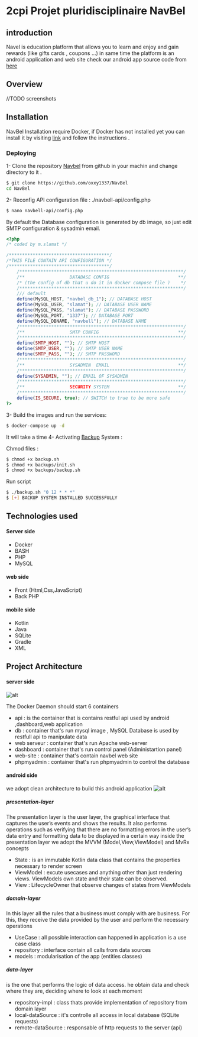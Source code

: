 

# 2cpi Projet pluridisciplinaire NavBel 

## introduction

Navel is education platform that allows you to learn and enjoy and gain rewards (like gifts cards , coupons ...) in same time
the platform is an android application and web site 
check our android app source code from [here](https://github.com/roiacult/NavBel-App) 

## Overview 
//TODO screenshots 
## Installation 
NavBel Installation require Docker, if Docker has not installed yet you can install it by visiting [link](https://docs.docker.com/install/) and follow the instructions .
### Deploying 
1- Clone the repository [Navbel](https://github.com/oxxy1337/NavBel) from github in your machin and change directory to it .
```bash
$ git clone https://github.com/oxxy1337/NavBel
cd NavBel
```
2- Reconfig API configuration file : ./navbell-api/config.php
```bash
$ nano navbell-api/config.php
```
By default the Database configuration is generated by db image, so just edit SMTP configuration & sysadmin email.
```php
<?php
/* coded by m.slamat */

/**************************************/
/*THIS FILE CONTAIN API CONFIGURATION */
/**************************************/
	/**************************************************************/
	/** 				DATABASE CONFIG 						 **/
	/* (the config of db that u do it in docker compose file ) 	  */
	/**************************************************************/
	/// default 
	define(MySQL_HOST, "navbel_db_1"); // DATABASE HOST 
	define(MySQL_USER, "slamat"); // DATABASE USER NAME
	define(MySQL_PASS, "slamat"); // DATABASE PASSWORD
	define(MySQL_PORT, "1337"); // DATABASE PORT 
	define(MySQL_DBNAME, "navbell"); // DATABASE NAME
	/**************************************************************/
	/** 				SMTP CONFIG 	 						 **/
	/**************************************************************/
	define(SMTP_HOST, ""); // SMTP HOST 
	define(SMTP_USER, ""); // SMTP USER NAME
	define(SMTP_PASS, ""); // SMTP PASSWORD
	/**************************************************************/
	/** 				SYSADMIN  EMAIL 	 					 **/
	/**************************************************************/
	define(SYSADMIN, ""); // EMAIL OF SYSADMIN
	/**************************************************************/
	/** 				SECURITY SYSTEM	  	 					 **/
	/**************************************************************/
	define(IS_SECURE, true); // SWITCH to true to be more safe 
?>
```
3- Build the images and run the services:
```bash
$ docker-compose up -d
```
It will take a time 
4- Activating [Backup](https://github.com/oxxy1337/NavBel/blob/master/docs/backup.pdf) System : 

Chmod files : 
```bash
$ chmod +x backup.sh 
$ chmod +x backups/init.sh
$ chmod +x backups/backup.sh
```
Run script 
```bash
$ ./backup.sh "0 12 * * *"
$ [+] BACKUP SYSTEM INSTALLED SUCCESSFULLY
```


##   Technologies used
#### Server side
- Docker
- BASH
- PHP
- MySQL

 #### web side
- Front (Html,Css,JavaScript)
-  Back PHP
#### mobile side 
- Kotlin 
- Java
- SQLite
- Gradle
- XML 
## Project Architecture
#### server side
![alt](https://i.imgur.com/AjgPbEo.png)


The Docker Daemon should start 6 containers
-   api :  is the container that is contains restful api used by android ,dashboard,web  application 
- db : container that's run mysql image , MySQL Database  is used by restfull api to manipulate data
- web serveur : container that's run Apache web-server
- dashboard : container that's run control panel (Administartion panel)
- web-site : container that's contain navbel web site
- phpmyadmin : container that's run phpmyadmin to control the database 
#### android side 
we adopt clean architecture to build this android application 
![alt](https://i.imgur.com/QJQXx7P.png)

##### presentation-layer
The presentation layer is the user layer, the graphical interface that captures the user’s events and shows the results. It also performs operations such as verifying that there are no formatting errors in the user’s data entry and formatting data to be displayed in a certain way
 inside the presentation layer we adopt the MVVM (Model,View,ViewModel) and MvRx concepts
   * State : is an immutable Kotlin data class that contains the properties necessary to render screen
   * ViewModel : excute usecases and anything other than just rendering views. ViewModels own state and their state can be observed.
   * View : LifecycleOwner that observe changes of states from ViewModels
##### domain-layer
In this layer all the rules that a business must comply with are business. For this, they receive the data provided by the user and perform the necessary operations
   * UseCase : all possible interaction can happened in application is a use case class
   * repository : interface contain all calls from data sources
   * models : modularisation of the app (entities classes)
##### data-layer
is the one that performs the logic of data access. he obtain data and check where they are, deciding where to look at each moment
   * repository-impl : class thats provide implementation of repository from domain layer  
   * local-dataSource : it's controlle all access in local database (SQLite requests)
   * remote-dataSource : responsable of http requests to the server (api)
